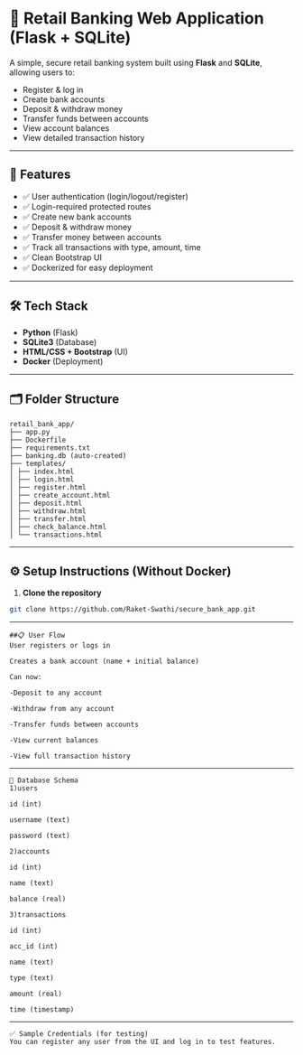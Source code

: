 # 🏦 Retail Banking Web Application (Flask + SQLite)

A simple, secure retail banking system built using **Flask** and **SQLite**, allowing users to:

- Register & log in
- Create bank accounts
- Deposit & withdraw money
- Transfer funds between accounts
- View account balances
- View detailed transaction history

---

## 🚀 Features

- ✅ User authentication (login/logout/register)
- ✅ Login-required protected routes
- ✅ Create new bank accounts
- ✅ Deposit & withdraw money
- ✅ Transfer money between accounts
- ✅ Track all transactions with type, amount, time
- ✅ Clean Bootstrap UI
- ✅ Dockerized for easy deployment

---

## 🛠 Tech Stack

- **Python** (Flask)
- **SQLite3** (Database)
- **HTML/CSS + Bootstrap** (UI)
- **Docker** (Deployment)

---

## 🗂 Folder Structure
```
retail_bank_app/
├── app.py
├── Dockerfile
├── requirements.txt
├── banking.db (auto-created)
├── templates/
│ ├── index.html
│ ├── login.html
│ ├── register.html
│ ├── create_account.html
│ ├── deposit.html
│ ├── withdraw.html
│ ├── transfer.html
│ ├── check_balance.html
│ └── transactions.html
```

---

## ⚙️ Setup Instructions (Without Docker)

1. **Clone the repository**
```bash
git clone https://github.com/Raket-Swathi/secure_bank_app.git
```
---
```
##📋 User Flow 
User registers or logs in

Creates a bank account (name + initial balance)

Can now:

-Deposit to any account

-Withdraw from any account

-Transfer funds between accounts

-View current balances

-View full transaction history
```
---

```
📂 Database Schema
1)users

id (int)

username (text)

password (text)

2)accounts

id (int)

name (text)

balance (real)

3)transactions

id (int)

acc_id (int)

name (text)

type (text)

amount (real)

time (timestamp)
```
---
```
✅ Sample Credentials (for testing)
You can register any user from the UI and log in to test features.
```
